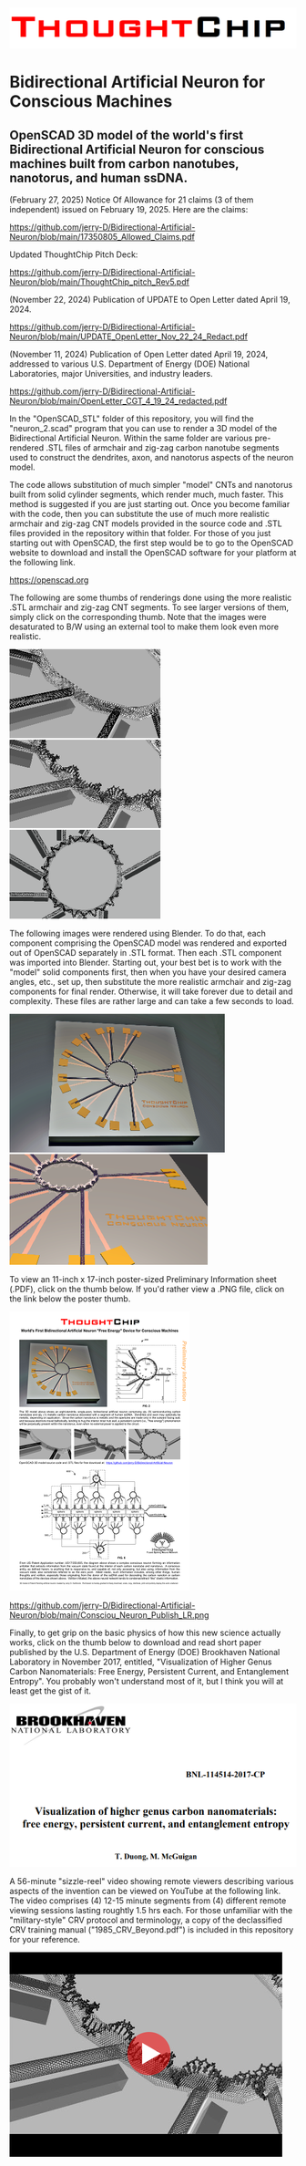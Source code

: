 ![](https://github.com/jerry-D/Bidirectional-Artificial-Neuron/blob/main/ThoughtChip_logo.png)
# Bidirectional Artificial Neuron for Conscious Machines
## OpenSCAD 3D model of the world's first Bidirectional Artificial Neuron for conscious machines built from carbon nanotubes, nanotorus, and human ssDNA.

(February 27, 2025)  Notice Of Allowance for 21 claims (3 of them independent) issued on February 19, 2025. Here are the claims: 

https://github.com/jerry-D/Bidirectional-Artificial-Neuron/blob/main/17350805_Allowed_Claims.pdf

Updated ThoughtChip Pitch Deck:

https://github.com/jerry-D/Bidirectional-Artificial-Neuron/blob/main/ThoughtChip_pitch_Rev5.pdf

(November 22, 2024) Publication of UPDATE to Open Letter dated April 19, 2024.

https://github.com/jerry-D/Bidirectional-Artificial-Neuron/blob/main/UPDATE_OpenLetter_Nov_22_24_Redact.pdf

(November 11, 2024) Publication of Open Letter dated April 19, 2024, addressed to various U.S. Department of Energy (DOE) National Laboratories, major Universities, and industry leaders.  <!-- The thrust of the letter was to bring attention to a new science involving infinite vacuum state information that can be found available and accessible in spaces comprising the tiniest bit of nothing, also sometimes referred to as the zero point, propounding that our government, educators, and industry leaders need to get busy and form a consortium, work together and take the world lead in this new science, or forever be left behind by foreign competitors.  Click on the link below to download a copy of the letter.  Note that if your computer is running Windows 7, it will not open in the GitHub environment, due to the latest GitHub updates. -->

https://github.com/jerry-D/Bidirectional-Artificial-Neuron/blob/main/OpenLetter_CGT_4_19_24_redacted.pdf

In the "OpenSCAD_STL" folder of this repository, you will find the "neuron_2.scad" program that you can use to render a 3D model of the Bidirectional Artificial Neuron.  Within the same folder are various pre-rendered .STL files of armchair and zig-zag carbon nanotube segments used to construct the dendrites, axon, and nanotorus aspects of the neuron model.  

The code allows substitution of much simpler "model" CNTs and nanotorus built from solid cylinder segments, which render much, much faster.  This method is suggested if you are just starting out.  Once you become familiar with the code, then you can substitute the use of much more realistic armchair and zig-zag CNT models provided in the source code and .STL files provided in the repository within that folder.  For those of you just starting out with OpenSCAD, the first step would be to go to the OpenSCAD website to download and install the OpenSCAD software for your platform at the following link.

https://openscad.org

The following are some thumbs of renderings done using the more realistic .STL armchair and zig-zag CNT segments.  To see larger versions of them, simply click on the corresponding thumb.  Note that the images were desaturated to B/W using an external tool to make them look even more realistic.

[![poster](https://github.com/jerry-D/Bidirectional-Artificial-Neuron/blob/main/Neuron_SCAD_a_thumb.png)](https://github.com/jerry-D/Bidirectional-Artificial-Neuron/blob/main/Neuron_SCAD_a.png)
[![poster](https://github.com/jerry-D/Bidirectional-Artificial-Neuron/blob/main/Neuron_SCAD_b_thumb.png)](https://github.com/jerry-D/Bidirectional-Artificial-Neuron/blob/main/Neuron_SCAD_b.png)
[![poster](https://github.com/jerry-D/Bidirectional-Artificial-Neuron/blob/main/Neuron_SCAD_c_thumb.png)](https://github.com/jerry-D/Bidirectional-Artificial-Neuron/blob/main/Neuron_SCAD_c.png)

The following images were rendered using Blender.  To do that, each component comprising the OpenSCAD model was rendered and exported out of OpenSCAD separately in .STL format.  Then each .STL component was imported into Blender.  Starting out, your best bet is to work with the "model" solid components first, then when you have your desired camera angles, etc., set up, then substitute the more realistic armchair and zig-zag components for final render.  Otherwise, it will take forever due to detail and complexity.  These files are rather large and can take a few seconds to load.

[![poster](https://github.com/jerry-D/Bidirectional-Artificial-Neuron/blob/main/Neuron_9_sub_thumb.png)](https://github.com/jerry-D/Bidirectional-Artificial-Neuron/blob/main/Neuron_9_sub.png)
[![poster](https://github.com/jerry-D/Bidirectional-Artificial-Neuron/blob/main/Neuron_ssDNA_2_adj_thumb.png)](https://github.com/jerry-D/Bidirectional-Artificial-Neuron/blob/main/Neuron_ssDNA_1.png)

To view an 11-inch x 17-inch poster-sized Preliminary Information sheet (.PDF), click on the thumb below. If you'd rather view a .PNG file, click on the link below the poster thumb.

[![poster](https://github.com/jerry-D/Bidirectional-Artificial-Neuron/blob/main/Conscious_Neuron_PDF_thumb.png)](https://github.com/jerry-D/Bidirectional-Artificial-Neuron/blob/main/Consciou_Neuron_Publish_LR.pdf)
<!-- ![poster](https://github.com/jerry-D/Bidirectional-Artificial-Neuron/blob/main/Neuron_2_demo_480x270.gif) -->

https://github.com/jerry-D/Bidirectional-Artificial-Neuron/blob/main/Consciou_Neuron_Publish_LR.png

Finally, to get grip on the basic physics of how this new science actually works, click on the thumb below to download and read short paper published by the U.S. Department of Energy (DOE) Brookhaven National Laboratory in November 2017, entitled, "Visualization of Higher Genus Carbon Nanomaterials:  Free Energy, Persistent Current, and Entanglement Entropy". You probably won't understand most of it, but I think you will at least get the gist of it.

[![poster](https://github.com/jerry-D/Bidirectional-Artificial-Neuron/blob/main/Brookhaven_thumb.png)](https://www.bnl.gov/isd/documents/95516.pdf)

A 56-minute "sizzle-reel" video showing remote viewers describing various aspects of the invention can be viewed on YouTube at the following link.  The video comprises (4) 12-15 minute segments from (4) different remote viewing sessions lasting roughtly 1.5 hrs each.  For those unfamiliar with the "military-style" CRV protocol and terminology, a copy of the declassified CRV training manual ("1985_CRV_Beyond.pdf") is included in this repository for your reference.

[<img src="https://github.com/jerry-D/Conscious_Gate_Transistor/blob/master/CGT_CRV_YouTube_Thumb.png">](https://www.youtube.com/watch?v=Hdq3M4zQx_o/)


